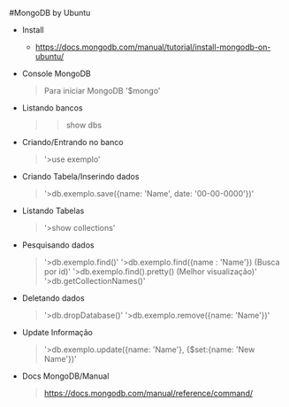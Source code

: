 #MongoDB by Ubuntu

- Install
	- https://docs.mongodb.com/manual/tutorial/install-mongodb-on-ubuntu/

- Console MongoDB
	>Para iniciar MongoDB
		'$mongo'

- Listando bancos
	>>show dbs

- Criando/Entrando no banco
	>'>use exemplo'

- Criando Tabela/Inserindo dados
	>'>db.exemplo.save({name: 'Name', date: '00-00-0000'})'
- Listando Tabelas
	>'>show collections'
- Pesquisando dados
	>'>db.exemplo.find()'
	>'>db.exemplo.find({name : 'Name'})	(Busca por id)'
	>'>db.exemplo.find().pretty()    (Melhor visualização)'
	>'>db.getCollectionNames()'

- Deletando dados
	>'>db.dropDatabase()'
	>'>db.exemplo.remove({name: 'Name'})'
- Update Informação
	>'>db.exemplo.update({name: 'Name'}, {$set:{name: 'New Name'})'




- Docs MongoDB/Manual
	>https://docs.mongodb.com/manual/reference/command/
